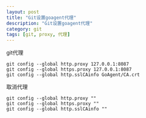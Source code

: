 ```yaml
---
layout: post
title: "Git设置goagent代理"
description: "Git设置goagent代理"
category: git
tags: [git, proxy, 代理]
---
```



git代理

    git config --global http.proxy 127.0.0.1:8087
    git config --global https.proxy 127.0.0.1:8087
    git config --global http.sslCAinfo GoAgent/CA.crt

取消代理

    git config --global http.proxy ""
    git config --global https.proxy ""
    git config --global http.sslCAinfo ""

